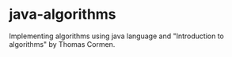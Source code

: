 # java-algorithms
Implementing algorithms using java language and "Introduction to algorithms" by Thomas Cormen.

